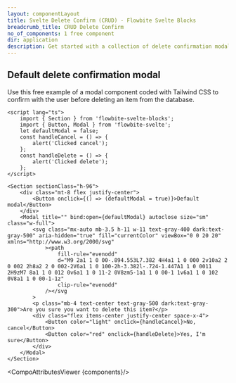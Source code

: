 ```yaml
---
layout: componentLayout
title: Svelte Delete Confirm (CRUD) - Flowbite Svelte Blocks
breadcrumb_title: CRUD Delete Confirm
no_of_components: 1 free component
dir: application
description: Get started with a collection of delete confirmation modal components based on the CRUD layout to make sure the user is ready to remove a selected item.
---
```


<script>
  import { TableProp, TableDefaultRow, CompoAttributesViewer } from '../utils'
  const components = 'Section'
</script>

## Default delete confirmation modal

Use this free example of a modal component coded with Tailwind CSS to confirm with the user before deleting an item from the database.

```svelte example hideResponsiveButtons
<script lang="ts">
	import { Section } from 'flowbite-svelte-blocks';
	import { Button, Modal } from 'flowbite-svelte';
	let defaultModal = false;
	const handleCancel = () => {
		alert('Clicked cancel');
	};
	const handleDelete = () => {
		alert('Clicked delete');
	};
</script>

<Section sectionClass="h-96">
	<div class="mt-8 flex justify-center">
		<Button onclick={() => (defaultModal = true)}>Default modal</Button>
	</div>
	<Modal title="" bind:open={defaultModal} autoclose size="sm" class="w-full">
		<svg class="mx-auto mb-3.5 h-11 w-11 text-gray-400 dark:text-gray-500" aria-hidden="true" fill="currentColor" viewBox="0 0 20 20" xmlns="http://www.w3.org/2000/svg"
			><path
				fill-rule="evenodd"
				d="M9 2a1 1 0 00-.894.553L7.382 4H4a1 1 0 000 2v10a2 2 0 002 2h8a2 2 0 002-2V6a1 1 0 100-2h-3.382l-.724-1.447A1 1 0 0011 2H9zM7 8a1 1 0 012 0v6a1 1 0 11-2 0V8zm5-1a1 1 0 00-1 1v6a1 1 0 102 0V8a1 1 0 00-1-1z"
				clip-rule="evenodd"
			/></svg
		>
		<p class="mb-4 text-center text-gray-500 dark:text-gray-300">Are you sure you want to delete this item?</p>
		<div class="flex items-center justify-center space-x-4">
			<Button color="light" onclick={handleCancel}>No, cancel</Button>
			<Button color="red" onclick={handleDelete}>Yes, I'm sure</Button>
		</div>
	</Modal>
</Section>
```

<CompoAttributesViewer {components}/>
